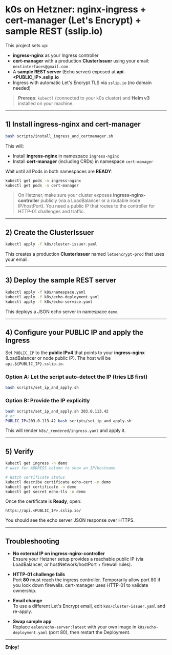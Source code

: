 # k0s on Hetzner: nginx-ingress + cert-manager (Let's Encrypt) + sample REST (sslip.io)

This project sets up:
- **ingress-nginx** as your Ingress controller
- **cert-manager** with a production **ClusterIssuer** using your email: `nextinterfaces@gmail.com`
- A **sample REST server** (Echo server) exposed at **api.<PUBLIC_IP>.sslip.io**
- Ingress with automatic Let's Encrypt TLS via `sslip.io` (no domain needed)

> **Prereqs**: `kubectl` (connected to your k0s cluster) and **Helm v3** installed on your machine.

---

## 1) Install ingress-nginx and cert-manager

```bash
bash scripts/install_ingress_and_certmanager.sh
```

This will:
- Install **ingress-nginx** in namespace `ingress-nginx`
- Install **cert-manager** (including CRDs) in namespace `cert-manager`

Wait until all Pods in both namespaces are **READY**:
```bash
kubectl get pods -n ingress-nginx
kubectl get pods -n cert-manager
```

> On Hetzner, make sure your cluster exposes **ingress-nginx-controller** publicly (via a LoadBalancer or a routable node IP/hostPort). You need a public IP that routes to the controller for HTTP-01 challenges and traffic.

---

## 2) Create the ClusterIssuer

```bash
kubectl apply -f k8s/cluster-issuer.yaml
```

This creates a production **ClusterIssuer** named `letsencrypt-prod` that uses your email.

---

## 3) Deploy the sample REST server

```bash
kubectl apply -f k8s/namespace.yaml
kubectl apply -f k8s/echo-deployment.yaml
kubectl apply -f k8s/echo-service.yaml
```

This deploys a JSON echo server in namespace `demo`.

---

## 4) Configure your PUBLIC IP and apply the Ingress

Set `PUBLIC_IP` to the **public IPv4** that points to your **ingress-nginx** (LoadBalancer or node public IP). The host will be `api.${PUBLIC_IP}.sslip.io`.

### Option A: Let the script auto-detect the IP (tries LB first)
```bash
bash scripts/set_ip_and_apply.sh
```

### Option B: Provide the IP explicitly
```bash
bash scripts/set_ip_and_apply.sh 203.0.113.42
# or
PUBLIC_IP=203.0.113.42 bash scripts/set_ip_and_apply.sh
```

This will render `k8s/_rendered/ingress.yaml` and apply it.

---

## 5) Verify

```bash
kubectl get ingress -n demo
# wait for ADDRESS column to show an IP/hostname

# Watch certificate status
kubectl describe certificate echo-cert -n demo
kubectl get certificate -n demo
kubectl get secret echo-tls -n demo
```

Once the certificate is **Ready**, open:
```
https://api.<PUBLIC_IP>.sslip.io/
```

You should see the echo server JSON response over HTTPS.

---

## Troubleshooting

- **No external IP on ingress-nginx-controller**  
  Ensure your Hetzner setup provides a reachable public IP (via LoadBalancer, or hostNetwork/hostPort + firewall rules).

- **HTTP-01 challenge fails**  
  Port **80** must reach the ingress controller. Temporarily allow port 80 if you lock down firewalls. cert-manager uses HTTP-01 to validate ownership.

- **Email change**  
  To use a different Let's Encrypt email, edit `k8s/cluster-issuer.yaml` and re-apply.

- **Swap sample app**  
  Replace `ealen/echo-server:latest` with your own image in `k8s/echo-deployment.yaml` (port 80), then restart the Deployment.

---

**Enjoy!**
